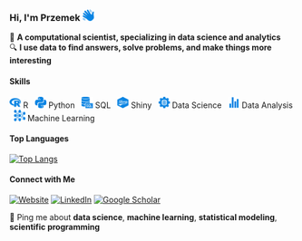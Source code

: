 ### Hi, I'm Przemek <img src="https://raw.githubusercontent.com/pmarcowski/pmarcowski/main/icons/hello.svg" alt="Hello" width="20" height="20"/>

🔢 **A computational scientist, specializing in data science and analytics**<br>
🔍 **I use data to find answers, solve problems, and make things more interesting**

#### Skills
<p>
  <img src="https://raw.githubusercontent.com/pmarcowski/pmarcowski/main/icons/r.svg" alt="R" width="20" height="20"/> R &nbsp;
  <img src="https://raw.githubusercontent.com/pmarcowski/pmarcowski/main/icons/python.svg" alt="Python" width="20" height="20"/> Python &nbsp;
  <img src="https://raw.githubusercontent.com/pmarcowski/pmarcowski/main/icons/sql.svg" alt="SQL" width="20" height="20"/> SQL &nbsp;
  <img src="https://raw.githubusercontent.com/pmarcowski/pmarcowski/main/icons/shiny.svg" alt="Shiny" width="20" height="20"/> Shiny &nbsp;
  <img src="https://raw.githubusercontent.com/pmarcowski/pmarcowski/main/icons/data_science.svg" alt="Data Science" width="20" height="20"/> Data Science &nbsp;
  <img src="https://raw.githubusercontent.com/pmarcowski/pmarcowski/main/icons/statistics.svg" alt="Data Analysis" width="20" height="20"/> Data Analysis &nbsp;
  <img src="https://raw.githubusercontent.com/pmarcowski/pmarcowski/main/icons/machine_learning.svg" alt="Machine Learning" width="20" height="20"/> Machine Learning
</p>

#### Top Languages
[![Top Langs](https://github-readme-stats.vercel.app/api/top-langs/?username=pmarcowski&layout=compact&hide_title=true&hide_border=true&bg_color=00000000)](https://github.com/anuraghazra/github-readme-stats)

#### Connect with Me
[![Website](https://img.shields.io/badge/Website-2671E5?style=flat-square&logo=Chainlink&logoColor=white)](https://przemyslawmarcowski.com/)
[![LinkedIn](https://img.shields.io/badge/LinkedIn-2671E5?style=flat-square&logo=linkedin&logoColor=white)](https://www.linkedin.com/in/przemyslaw-marcowski/)
[![Google Scholar](https://img.shields.io/badge/Google%20Scholar-2671E5?style=flat-square&logo=google-scholar&logoColor=white)](https://scholar.google.pl/citations?user=sB2hWn0AAAAJ&hl=en)

💬 Ping me about **data science**, **machine learning**, **statistical modeling**, **scientific programming**
